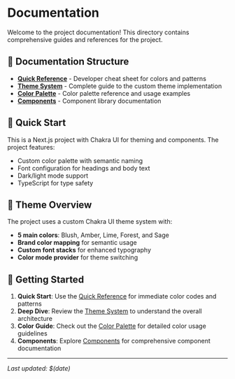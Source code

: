 # Documentation

Welcome to the project documentation! This directory contains comprehensive guides and references for the project.

## 📁 Documentation Structure

- [**Quick Reference**](./quick-reference.md) - Developer cheat sheet for colors and patterns
- [**Theme System**](./theme.md) - Complete guide to the custom theme implementation
- [**Color Palette**](./colors.md) - Color palette reference and usage examples
- [**Components**](./components.md) - Component library documentation

## 🚀 Quick Start

This is a Next.js project with Chakra UI for theming and components. The project features:

- Custom color palette with semantic naming
- Font configuration for headings and body text
- Dark/light mode support
- TypeScript for type safety

## 🎨 Theme Overview

The project uses a custom Chakra UI theme system with:

- **5 main colors**: Blush, Amber, Lime, Forest, and Sage
- **Brand color mapping** for semantic usage
- **Custom font stacks** for enhanced typography
- **Color mode provider** for theme switching

## 📖 Getting Started

1. **Quick Start**: Use the [Quick Reference](./quick-reference.md) for immediate color codes and patterns
2. **Deep Dive**: Review the [Theme System](./theme.md) to understand the overall architecture
3. **Color Guide**: Check out the [Color Palette](./colors.md) for detailed color usage guidelines
4. **Components**: Explore [Components](./components.md) for comprehensive component documentation

---

_Last updated: $(date)_
